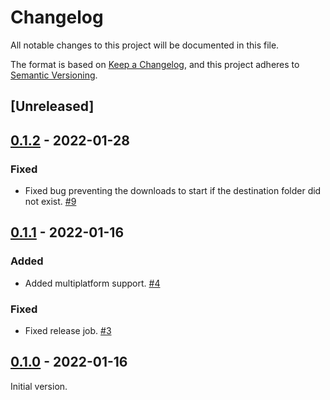 # Changelog

All notable changes to this project will be documented in this file.

The format is based on [Keep a Changelog](https://keepachangelog.com/en/1.0.0/),
and this project adheres to [Semantic Versioning](https://semver.org/spec/v2.0.0.html).

## [Unreleased]

## [0.1.2] - 2022-01-28

### Fixed

- Fixed bug preventing the downloads to start if the destination folder did not
  exist. [#9]

## [0.1.1] - 2022-01-16

### Added

- Added multiplatform support. [#4]

### Fixed

- Fixed release job. [#3]

## [0.1.0] - 2022-01-16

Initial version.

[#3]: https://github.com/PeopleForBikes/retrieve/pull/3
[#4]: https://github.com/PeopleForBikes/retrieve/pull/4
[#9]: https://github.com/PeopleForBikes/retrieve/pull/9
[0.1.0]: https://github.com/PeopleForBikes/retrieve/releases/tag/0.1.0
[0.1.1]: https://github.com/PeopleForBikes/retrieve/releases/tag/0.1.1
[0.1.2]: https://github.com/PeopleForBikes/retrieve/releases/tag/0.1.2
